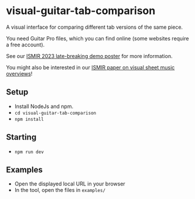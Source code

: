 # visual-guitar-tab-comparison

A visual interface for comparing different tab versions of the same piece.

<!-- [Online tool](https://visvar.github.io/visual-guitar-tab-comparison) -->

You need Guitar Pro files, which you can find online (some websites require a free account).

See our [ISMIR 2023 late-breaking demo poster](https://ismir2023program.ismir.net/lbd_357.html) for more information.

You might also be interested in our [ISMIR paper on visual sheet music overviews](https://github.com/visvar/sheetmusic-overviews/)!

## Setup

- Install NodeJs and npm.
- `cd visual-guitar-tab-comparison`
- `npm install`

## Starting

- `npm run dev`

## Examples

- Open the displayed local URL in your browser
- In the tool, open the files in `examples/`
